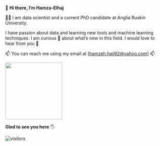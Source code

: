 👋 **Hi there, I’m Hamza-Elhaj**

👨‍🎓 I am data scientist and a current PhD candidate at Anglia Ruskin University.

I have passion about data and learning new tools and machine learning techniques. I am curious 🧐  about what’s new in this field. I would love to hear from you 👐

📫 You can reach me using my email at [hamzeh.hajj92@yahoo.com] 📫

<!---
Hamza-Elhaj/Hamza-Elhaj is a ✨ special ✨ repository because its `README.md` (this file) appears on your GitHub profile.
You can click the Preview link to take a look at your changes.
--->

<img height="180em" src="https://github-readme-stats.vercel.app/api?username=Hamza-Elhaj&show_icons=true&hide_border=true&&count_private=true&include_all_commits=true" />

**Glad to see you here** 🖐

![visitors](https://visitor-badge.glitch.me/badge?page_id=page.id)

